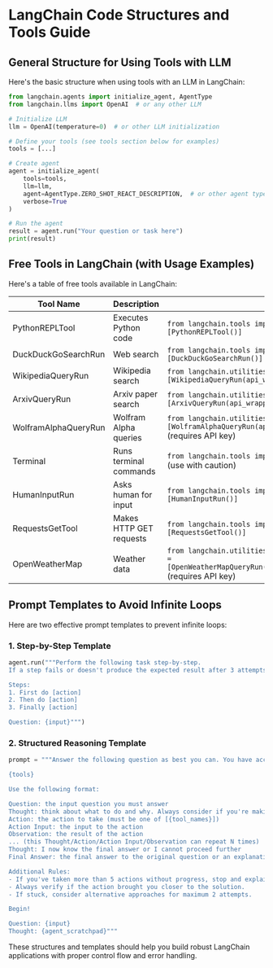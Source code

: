 # LangChain Code Structures and Tools Guide

## General Structure for Using Tools with LLM
Here's the basic structure when using tools with an LLM in LangChain:

```python
from langchain.agents import initialize_agent, AgentType
from langchain.llms import OpenAI  # or any other LLM

# Initialize LLM
llm = OpenAI(temperature=0)  # or other LLM initialization

# Define your tools (see tools section below for examples)
tools = [...]

# Create agent
agent = initialize_agent(
    tools=tools,
    llm=llm,
    agent=AgentType.ZERO_SHOT_REACT_DESCRIPTION,  # or other agent type
    verbose=True
)

# Run the agent
result = agent.run("Your question or task here")
print(result)
```

## Free Tools in LangChain (with Usage Examples)
Here's a table of free tools available in LangChain:

| Tool Name            | Description                    | Python Example                                                                 |
|----------------------|--------------------------------|--------------------------------------------------------------------------------|
| PythonREPLTool       | Executes Python code           | `from langchain.tools import PythonREPLTool; tools = [PythonREPLTool()]`        |
| DuckDuckGoSearchRun  | Web search                     | `from langchain.tools import DuckDuckGoSearchRun; tools = [DuckDuckGoSearchRun()]` |
| WikipediaQueryRun    | Wikipedia search               | `from langchain.utilities import WikipediaAPIWrapper; tools = [WikipediaQueryRun(api_wrapper=WikipediaAPIWrapper())]` |
| ArxivQueryRun        | Arxiv paper search             | `from langchain.utilities import ArxivAPIWrapper; tools = [ArxivQueryRun(api_wrapper=ArxivAPIWrapper())]` |
| WolframAlphaQueryRun | Wolfram Alpha queries          | `from langchain.utilities import WolframAlphaAPIWrapper; tools = [WolframAlphaQueryRun(api_wrapper=WolframAlphaAPIWrapper())]` (requires API key) |
| Terminal             | Runs terminal commands         | `from langchain.tools import ShellTool; tools = [ShellTool()]` (use with caution) |
| HumanInputRun        | Asks human for input           | `from langchain.tools import HumanInputRun; tools = [HumanInputRun()]`         |
| RequestsGetTool      | Makes HTTP GET requests        | `from langchain.tools import RequestsGetTool; tools = [RequestsGetTool()]`     |
| OpenWeatherMap       | Weather data                   | `from langchain.utilities import OpenWeatherMapAPIWrapper; tools = [OpenWeatherMapQueryRun(api_wrapper=OpenWeatherMapAPIWrapper())]` (requires API key) |

## Prompt Templates to Avoid Infinite Loops
Here are two effective prompt templates to prevent infinite loops:

### 1. Step-by-Step Template
```python
agent.run("""Perform the following task step-by-step. 
If a step fails or doesn't produce the expected result after 3 attempts, stop and explain why.

Steps:
1. First do [action]
2. Then do [action]
3. Finally [action]

Question: {input}""")
```

### 2. Structured Reasoning Template
```python
prompt = """Answer the following question as best you can. You have access to the following tools:

{tools}

Use the following format:

Question: the input question you must answer
Thought: think about what to do and why. Always consider if you're making progress.
Action: the action to take (must be one of [{tool_names}])
Action Input: the input to the action
Observation: the result of the action
... (this Thought/Action/Action Input/Observation can repeat N times)
Thought: I now know the final answer or I cannot proceed further
Final Answer: the final answer to the original question or an explanation why it can't be answered

Additional Rules:
- If you've taken more than 5 actions without progress, stop and explain what's blocking you.
- Always verify if the action brought you closer to the solution.
- If stuck, consider alternative approaches for maximum 2 attempts.

Begin!

Question: {input}
Thought: {agent_scratchpad}"""
```

These structures and templates should help you build robust LangChain applications with proper control flow and error handling.
